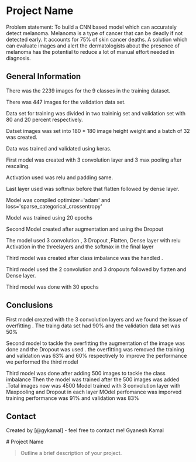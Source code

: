 # Project Name
Problem statement: To build a CNN based model which can accurately detect melanoma. Melanoma is a type of cancer that can be deadly if not detected early. It accounts for 75% of skin cancer deaths. A solution which can evaluate images and alert the dermatologists about the presence of melanoma has the potential to reduce a lot of manual effort needed in diagnosis.




## General Information
There was the 2239 images for the 9 classes in the training dataset.

There was 447 images for the validation data set.

Data set for training was divided in two traininig set and validation set with 80 and 20 percent respectively.

Datset images was set into 180 * 180 image height weight and a batch of 32 was created.

Data was trained and validated using keras.

First model was created with 3 convolution layer and 3 max pooling after rescaling.

Activation used was relu and padding same.

Last layer used was softmax before that flatten followed by dense layer.

Model was compiled optimizer='adam' and loss='sparse_categorical_crossentropy'

Model was trained using 20 epochs

Second Model created after augmentation and using the Dropout

The model used 3 convolution , 3 Dropout ,Flatten, Dense layer with relu Activation in the threelayers and the softmax in the final layer

Third model was created after class imbalance was the handled . 

Third model used the 2 convolution and 3 dropouts followed by flatten and Dense layer.

Third model was done with 30  epochs





<!-- You don't have to answer all the questions - just the ones relevant to your project. -->

## Conclusions
First model created with the 3 convolution layers and we found the issue of overfitting . 
The traing data set had 90% and the validation data set was 50%

Second model to tackle the overfitting the augmentation of the image was done 
and the Dropout was used .
the overfitting was removed the training and validation was 63% and 60% respectively
to improve the performance we performed the third model 

Third model was done after adding 500 images to tackle the class imbalance 
Then the model was trained after the 500 images was added .Total images now was 4500
Model trained with 3 convolution layer with Maxpooling and Dropout in each layer 
MOdel perfomance was imporved training performance was 91% and validation was 83%




<!-- You don't have to answer all the questions - just the ones relevant to your project. -->




## Contact
Created by [@gykamal] - feel free to contact me!
Gyanesh Kamal


<!-- Optional -->
<!-- ## License -->
<!-- This project is open source and available under the [... License](). -->

<!-- You don't have to include all sections - just the one's relevant to your project --># Project Name
> Outline a brief description of your project.


